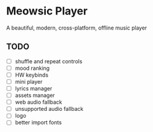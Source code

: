 # Meowsic Player

A beautiful, modern, cross-platform, offline music player

## TODO

- [ ] shuffle and repeat controls
- [ ] mood ranking
- [ ] HW keybinds
- [ ] mini player
- [ ] lyrics manager
- [ ] assets manager
- [ ] web audio fallback
- [ ] unsupported audio fallback
- [ ] logo
- [ ] better import fonts